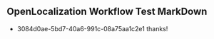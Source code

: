 ## OpenLocalization Workflow Test MarkDown

* 3084d0ae-5bd7-40a6-991c-08a75aa1c2e1 
thanks!



<!--HONumber=Jan16_HO3-->
